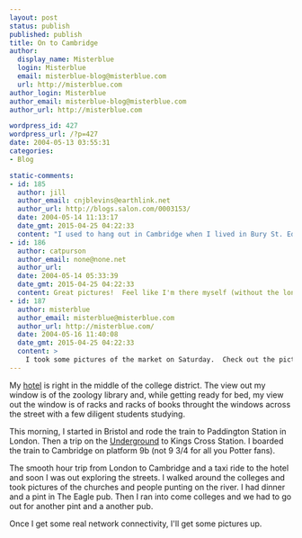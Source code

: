 ```yaml
---
layout: post
status: publish
published: publish
title: On to Cambridge
author:
  display_name: Misterblue
  login: Misterblue
  email: misterblue-blog@misterblue.com
  url: http://misterblue.com
author_login: Misterblue
author_email: misterblue-blog@misterblue.com
author_url: http://misterblue.com

wordpress_id: 427
wordpress_url: /?p=427
date: 2004-05-13 03:55:31
categories:
- Blog

static-comments:
- id: 185
  author: jill
  author_email: cnjblevins@earthlink.net
  author_url: http://blogs.salon.com/0003153/
  date: 2004-05-14 11:13:17
  date_gmt: 2015-04-25 04:22:33
  content: "I used to hang out in Cambridge when I lived in Bury St. Edmunds (east of you). Do they still have the Saturday market on Wednesday?    \n\nThat's one of the best towns to walk in, and one of the worst to drive, if you get lost easily.\n\nHave some mushy peas for me.  Might be a good break from the pints!"
- id: 186
  author: catpurson
  author_email: none@none.net
  author_url: 
  date: 2004-05-14 05:33:39
  date_gmt: 2015-04-25 04:22:33
  content: Great pictures!  Feel like I'm there myself (without the long trip)
- id: 187
  author: misterblue
  author_email: misterblue@misterblue.com
  author_url: http://misterblue.com/
  date: 2004-05-16 11:40:08
  date_gmt: 2015-04-25 04:22:33
  content: >
    I took some pictures of the market on Saturday.  Check out the picture page.  It was also on Wednesday but someone said it was there most days of the week.  And, yes, many pints were drunk.
---
```

<p>
My
<a href="http://www.cambridge.crowneplaza.com/">hotel</a>
is right in the middle of the college district.
The view out my window is of the zoology library and, while
getting ready for bed, my view out the window is of racks
and racks of books throught the windows across the street
with a few diligent students studying.
</p>
<p>
    This morning, I started in Bristol and rode the train
    to Paddington Station in London.
    Then a trip on the
    <a href="http://tube.tfl.gov.uk/">Underground</a>
    to
    Kings Cross Station.
    I boarded the train to Cambridge on platform 9b
    (not 9 3/4 for all you Potter fans).
</p>
<p>
     The smooth hour trip from London to Cambridge and a
     taxi ride to the hotel and soon I was out exploring
     the streets.
     I walked around the colleges and took pictures
     of the churches
     and people punting on the river.
     I had dinner and a pint in The Eagle pub.
     Then I ran into come colleges and
     we had to go out for another pint and a another
     pub.
</p>
<p>
    Once I get some real network connectivity, I'll
    get some pictures up.
</p>

